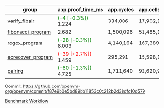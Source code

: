 | group | app.proof_time_ms | app.cycles | app.cells_used | leaf.proof_time_ms | leaf.cycles | leaf.cells_used |
| -- | -- | -- | -- | -- | -- | -- |
| [verify_fibair](https://github.com/openvm-org/openvm/blob/benchmark-results/benchmarks-pr/1475/verify_fibair-f87e9b0e5bd89bb11853c0c212b2d38dfc10d579.md) |<span style='color: green'>(-4 [-0.3%])</span> 1,224 |  334,006 |  17,902,144 |- | - | - |
| [fibonacci_program](https://github.com/openvm-org/openvm/blob/benchmark-results/benchmarks-pr/1475/fibonacci-f87e9b0e5bd89bb11853c0c212b2d38dfc10d579.md) | 2,682 |  1,500,096 |  51,485,167 |- | - | - |
| [regex_program](https://github.com/openvm-org/openvm/blob/benchmark-results/benchmarks-pr/1475/regex-f87e9b0e5bd89bb11853c0c212b2d38dfc10d579.md) |<span style='color: green'>(-28 [-0.3%])</span> 8,003 |  4,140,164 |  167,389,450 |- | - | - |
| [ecrecover_program](https://github.com/openvm-org/openvm/blob/benchmark-results/benchmarks-pr/1475/ecrecover-f87e9b0e5bd89bb11853c0c212b2d38dfc10d579.md) |<span style='color: red'>(+39 [+2.7%])</span> 1,459 |  295,291 |  15,598,160 |- | - | - |
| [pairing](https://github.com/openvm-org/openvm/blob/benchmark-results/benchmarks-pr/1475/pairing-f87e9b0e5bd89bb11853c0c212b2d38dfc10d579.md) |<span style='color: green'>(-60 [-1.3%])</span> 4,725 |  1,711,640 |  92,620,923 |- | - | - |


Commit: https://github.com/openvm-org/openvm/commit/f87e9b0e5bd89bb11853c0c212b2d38dfc10d579

[Benchmark Workflow](https://github.com/openvm-org/openvm/actions/runs/13931491897)

